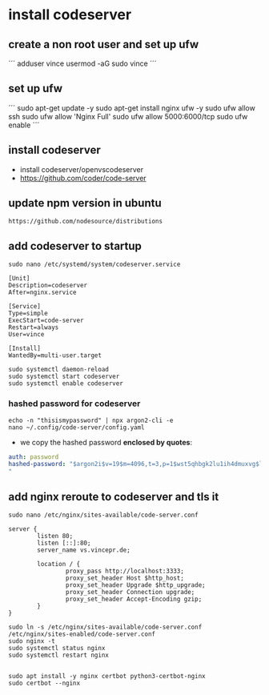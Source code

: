 # install codeserver

## create a non root user and set up ufw
´´´
adduser vince
usermod -aG sudo vince
´´´

## set up ufw
´´´
sudo apt-get update -y
sudo apt-get install nginx ufw -y
sudo ufw allow ssh
sudo ufw allow 'Nginx Full'
sudo ufw allow 5000:6000/tcp
sudo ufw enable
´´´

## install codeserver
- install codeserver/openvscodeserver
- https://github.com/coder/code-server
## update npm version in ubuntu
```
https://github.com/nodesource/distributions
```
## add codeserver to startup
```
sudo nano /etc/systemd/system/codeserver.service
```

```
[Unit]
Description=codeserver
After=nginx.service

[Service]
Type=simple
ExecStart=code-server
Restart=always
User=vince

[Install]
WantedBy=multi-user.target
```
```
sudo systemctl daemon-reload
sudo systemctl start codeserver
sudo systemctl enable codeserver
```

### hashed password for codeserver
```
echo -n "thisismypassword" | npx argon2-cli -e
nano ~/.config/code-server/config.yaml
```
- we copy the hashed password **enclosed by quotes**:
```yaml
auth: password
hashed-password: "$argon2i$v=19$m=4096,t=3,p=1$wst5qhbgk2lu1ih4dmuxvg$ls1alrvdiwtvzhwnzcm1dugg+5dto3dt1d5v9xtlws4
"
```

## add nginx reroute to codeserver and tls it
```
sudo nano /etc/nginx/sites-available/code-server.conf
```

```                               
server {
        listen 80;
        listen [::]:80;
        server_name vs.vincepr.de;

        location / {
                proxy_pass http://localhost:3333;
                proxy_set_header Host $http_host;
                proxy_set_header Upgrade $http_upgrade;
                proxy_set_header Connection upgrade;
                proxy_set_header Accept-Encoding gzip;
        }
}

```
```
sudo ln -s /etc/nginx/sites-available/code-server.conf /etc/nginx/sites-enabled/code-server.conf
sudo nginx -t
sudo systemctl status nginx
sudo systemctl restart nginx


sudo apt install -y nginx certbot python3-certbot-nginx
sudo certbot --nginx
```
